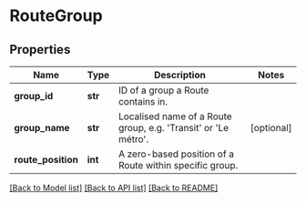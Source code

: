 # RouteGroup

## Properties
Name | Type | Description | Notes
------------ | ------------- | ------------- | -------------
**group_id** | **str** | ID of a group a Route contains in. | 
**group_name** | **str** | Localised name of a Route group, e.g. &#x27;Transit&#x27; or &#x27;Le métro&#x27;. | [optional] 
**route_position** | **int** | A zero-based position of a Route within specific group. | 

[[Back to Model list]](../README.md#documentation-for-models) [[Back to API list]](../README.md#documentation-for-api-endpoints) [[Back to README]](../README.md)

